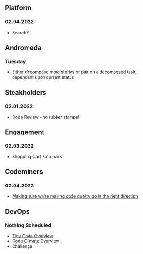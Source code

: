 ## Platform
### 02.04.2022
* Search?

## Andromeda
### Tuesday
* Either decompose more stories or pair on a decomposed task, dependent upon current status

## Steakholders
### 02.01.2022
* [Code Review - no rubber stamps!](https://github.com/StrongMind/culture/blob/master/tech_sessions/pull_request_review_checklist.md)

## Engagement
### 02.03.2022
* Shopping Cart Kata pairs

## Codeminers
### 02.04.2022
* [Making sure we're making code quality go in the right direction](https://codeclimate.com/repos/618b00246f8b7a3a320020b4/compare/3f4d1f5eeed5508ceb9765c9e5f19d38b4af0765...fbc4dbceeb4cb3bcb99f90e68cbbf93df004d505)

## DevOps
### Nothing Scheduled
* [Tidy Code Overview](https://github.com/StrongMind/culture/blob/master/tech_sessions/tidy_code.md)
* [Code Climate Overview](http://www.codeclimate.com)
* Challenge
